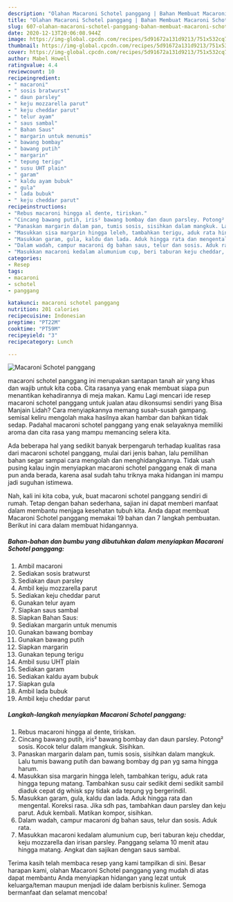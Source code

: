 ```yaml
---
description: "Olahan Macaroni Schotel panggang | Bahan Membuat Macaroni Schotel panggang Yang Lezat Sekali"
title: "Olahan Macaroni Schotel panggang | Bahan Membuat Macaroni Schotel panggang Yang Lezat Sekali"
slug: 607-olahan-macaroni-schotel-panggang-bahan-membuat-macaroni-schotel-panggang-yang-lezat-sekali
date: 2020-12-13T20:06:08.944Z
image: https://img-global.cpcdn.com/recipes/5d91672a131d9213/751x532cq70/macaroni-schotel-panggang-foto-resep-utama.jpg
thumbnail: https://img-global.cpcdn.com/recipes/5d91672a131d9213/751x532cq70/macaroni-schotel-panggang-foto-resep-utama.jpg
cover: https://img-global.cpcdn.com/recipes/5d91672a131d9213/751x532cq70/macaroni-schotel-panggang-foto-resep-utama.jpg
author: Mabel Howell
ratingvalue: 4.4
reviewcount: 10
recipeingredient:
- " macaroni"
- " sosis bratwurst"
- " daun parsley"
- " keju mozzarella parut"
- " keju cheddar parut"
- " telur ayam"
- " saus sambal"
- " Bahan Saus"
- " margarin untuk menumis"
- " bawang bombay"
- " bawang putih"
- " margarin"
- " tepung terigu"
- " susu UHT plain"
- " garam"
- " kaldu ayam bubuk"
- " gula"
- " lada bubuk"
- " keju cheddar parut"
recipeinstructions:
- "Rebus macaroni hingga al dente, tiriskan."
- "Cincang bawang putih, iris² bawang bombay dan daun parsley. Potong² sosis. Kocok telur dalam mangkuk. Sisihkan."
- "Panaskan margarin dalam pan, tumis sosis, sisihkan dalam mangkuk. Lalu tumis bawang putih dan bawang bombay dg pan yg sama hingga harum."
- "Masukkan sisa margarin hingga leleh, tambahkan terigu, aduk rata hingga tepung matang. Tambahkan susu cair sedikit demi sedikit sambil diaduk cepat dg whisk spy tidak ada tepung yg bergerindil."
- "Masukkan garam, gula, kaldu dan lada. Aduk hingga rata dan mengental. Koreksi rasa. Jika sdh pas, tambahkan daun parsley dan keju parut. Aduk kembali. Matikan kompor, sisihkan."
- "Dalam wadah, campur macaroni dg bahan saus, telur dan sosis. Aduk rata."
- "Masukkan macaroni kedalam alumunium cup, beri taburan keju cheddar, keju mozzarella dan irisan parsley. Panggang selama 10 menit atau hingga matang. Angkat dan sajikan dengan saus sambal."
categories:
- Resep
tags:
- macaroni
- schotel
- panggang

katakunci: macaroni schotel panggang 
nutrition: 201 calories
recipecuisine: Indonesian
preptime: "PT22M"
cooktime: "PT59M"
recipeyield: "3"
recipecategory: Lunch

---
```



![Macaroni Schotel panggang](https://img-global.cpcdn.com/recipes/5d91672a131d9213/751x532cq70/macaroni-schotel-panggang-foto-resep-utama.jpg)


macaroni schotel panggang ini merupakan santapan tanah air yang khas dan wajib untuk kita coba. Cita rasanya yang enak membuat siapa pun menantikan kehadirannya di meja makan.
Kamu Lagi mencari ide resep macaroni schotel panggang untuk jualan atau dikonsumsi sendiri yang Bisa Manjain Lidah? Cara menyiapkannya memang susah-susah gampang. semisal keliru mengolah maka hasilnya akan hambar dan bahkan tidak sedap. Padahal macaroni schotel panggang yang enak selayaknya memiliki aroma dan cita rasa yang mampu memancing selera kita.



Ada beberapa hal yang sedikit banyak berpengaruh terhadap kualitas rasa dari macaroni schotel panggang, mulai dari jenis bahan, lalu pemilihan bahan segar sampai cara mengolah dan menghidangkannya. Tidak usah pusing kalau ingin menyiapkan macaroni schotel panggang enak di mana pun anda berada, karena asal sudah tahu triknya maka hidangan ini mampu jadi suguhan istimewa.


Nah, kali ini kita coba, yuk, buat macaroni schotel panggang sendiri di rumah. Tetap dengan bahan sederhana, sajian ini dapat memberi manfaat dalam membantu menjaga kesehatan tubuh kita. Anda dapat membuat Macaroni Schotel panggang memakai 19 bahan dan 7 langkah pembuatan. Berikut ini cara dalam membuat hidangannya.

<!--inarticleads1-->

##### Bahan-bahan dan bumbu yang dibutuhkan dalam menyiapkan Macaroni Schotel panggang:

1. Ambil  macaroni
1. Sediakan  sosis bratwurst
1. Sediakan  daun parsley
1. Ambil  keju mozzarella parut
1. Sediakan  keju cheddar parut
1. Gunakan  telur ayam
1. Siapkan  saus sambal
1. Siapkan  Bahan Saus:
1. Sediakan  margarin untuk menumis
1. Gunakan  bawang bombay
1. Gunakan  bawang putih
1. Siapkan  margarin
1. Gunakan  tepung terigu
1. Ambil  susu UHT plain
1. Sediakan  garam
1. Sediakan  kaldu ayam bubuk
1. Siapkan  gula
1. Ambil  lada bubuk
1. Ambil  keju cheddar parut




<!--inarticleads2-->

##### Langkah-langkah menyiapkan Macaroni Schotel panggang:

1. Rebus macaroni hingga al dente, tiriskan.
1. Cincang bawang putih, iris² bawang bombay dan daun parsley. Potong² sosis. Kocok telur dalam mangkuk. Sisihkan.
1. Panaskan margarin dalam pan, tumis sosis, sisihkan dalam mangkuk. Lalu tumis bawang putih dan bawang bombay dg pan yg sama hingga harum.
1. Masukkan sisa margarin hingga leleh, tambahkan terigu, aduk rata hingga tepung matang. Tambahkan susu cair sedikit demi sedikit sambil diaduk cepat dg whisk spy tidak ada tepung yg bergerindil.
1. Masukkan garam, gula, kaldu dan lada. Aduk hingga rata dan mengental. Koreksi rasa. Jika sdh pas, tambahkan daun parsley dan keju parut. Aduk kembali. Matikan kompor, sisihkan.
1. Dalam wadah, campur macaroni dg bahan saus, telur dan sosis. Aduk rata.
1. Masukkan macaroni kedalam alumunium cup, beri taburan keju cheddar, keju mozzarella dan irisan parsley. Panggang selama 10 menit atau hingga matang. Angkat dan sajikan dengan saus sambal.




Terima kasih telah membaca resep yang kami tampilkan di sini. Besar harapan kami, olahan Macaroni Schotel panggang yang mudah di atas dapat membantu Anda menyiapkan hidangan yang lezat untuk keluarga/teman maupun menjadi ide dalam berbisnis kuliner. Semoga bermanfaat dan selamat mencoba!
